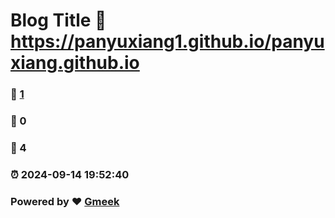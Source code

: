# Blog Title :link: https://panyuxiang1.github.io/panyuxiang.github.io 
### :page_facing_up: [1](https://panyuxiang1.github.io/panyuxiang.github.io/tag.html) 
### :speech_balloon: 0 
### :hibiscus: 4 
### :alarm_clock: 2024-09-14 19:52:40 
### Powered by :heart: [Gmeek](https://github.com/Meekdai/Gmeek)
